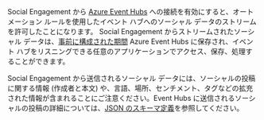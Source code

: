 Social Engagement から [Azure Event Hubs](https://azure.microsoft.com/documentation/articles/event-hubs-overview/) への接続を有効にすると、オートメーション ルールを使用したイベント ハブへのソーシャル データのストリームを許可したことになります。 Social Engagement からストリームされたソーシャル データは、[事前に構成された期間](https://azure.microsoft.com/documentation/articles/event-hubs-availability-and-support-faq/) Azure Event Hubs に保存され、イベント ハブをリスニングできる任意のアプリケーションでアクセス、保存、処理することができます。  
  
 Social Engagement から送信されるソーシャル データには、ソーシャルの投稿に関する情報 (作成者と本文) や、言語、場所、センチメント、タグなどの拡充された情報が含まれることにご注意ください。Event Hubs に送信されるソーシャルの投稿の詳細については、[JSON のスキーマ定義](http://go.microsoft.com/fwlink/p/?LinkId=786643)を参照してください。